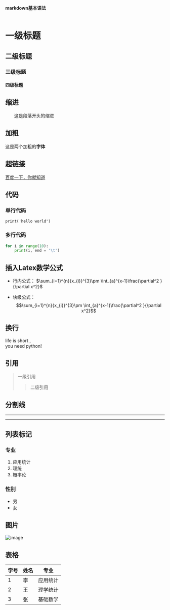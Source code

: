 
**markdown基本语法**  
<br>
  
  
# 一级标题
## 二级标题
### 三级标题
#### 四级标题
  
  
## 缩进<br>
&emsp;&emsp;这是段落开头的缩进<br>
  
  
## 加粗<br>
这是两个加粗的**字体**
  
  
## 超链接<br>
[百度一下，你就知道](http://www.baidu.com/)
  
  
## 代码  
### 单行代码  

`print('hello world')`  


  
### 多行代码  
```python
for i in range(10):
    print(i, end = '\t')
```  

  
## 插入Latex数学公式  
-  行内公式：
$\sum_{i=1}^{n}{x_{i}}^{3}\pm \int_{a}^{x-1}\frac{\partial^2 }{\partial x^2}$  

-  块级公式：
$$\sum_{i=1}^{n}{x_{i}}^{3}\pm \int_{a}^{x-1}\frac{\partial^2 }{\partial x^2}$$  


## 换行  
life is short ,  <br/> you need python! 
  
  
## 引用  
>一级引用  
>>二级引用  
  
  
## 分割线  
***
---
  
  
## 列表标记  
### 专业  
1. 应用统计  
2. 理统  
3. 概率论  

### 性别  
* 男  
* 女  
  
 ## 图片  
 
 ![image](https://github.com/yanjiusheng2018/dlt/blob/master/image/python.jpg)  
   
 ## 表格  
   
   
学号|姓名|专业
-|-|-
1|李|应用统计
2|王|理学统计
3|张|基础数学

